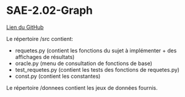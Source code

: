 # SAE-2.02-Graph

[Lien du GitHub](https://github.com/ugodominguez/SAE-2.02-Graph)

Le répertoire /src contient:

* requetes.py (contient les fonctions du sujet à implémenter + des affichages de résultats)
* oracle.py (menu de consultation de fonctions de base)
* test_requetes.py (contient les tests des fonctions de requetes.py)
* const.py (contient les constantes)

Le répertoire /donnees contient les jeux de données fournis.
